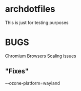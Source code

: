 # archdotfiles

This is just for testing purposes


# BUGS
Chromium Browsers Scaling issues

## "Fixes"
--ozone-platform=wayland
